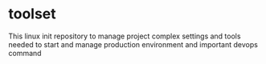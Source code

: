 # toolset
This linux  init repository to manage project  complex settings and tools  needed to start and manage production environment and important devops command
